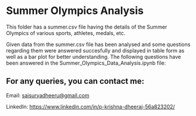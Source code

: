 # Summer Olympics Analysis

This folder has a summer.csv file having the details of the Summer Olympics of various sports, athletes, medals, etc. 

Given data from the summer.csv file has been analysed and some questions regarding them  were answered succesfully and displayed in table form as well as a bar plot for better understanding. The following questions have been answered in the Summer_Olympics_Data_Analysis.ipynb file:



## For any queries, you can contact me:

Email: <saisuryadheeru@gmail.com>

LinkedIn: https://www.linkedin.com/in/p-krishna-dheeraj-56a823202/
